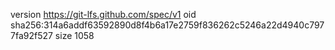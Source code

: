version https://git-lfs.github.com/spec/v1
oid sha256:314a6addf63592890d8f4b6a17e2759f836262c5246a22d4940c7977fa92f527
size 1058
